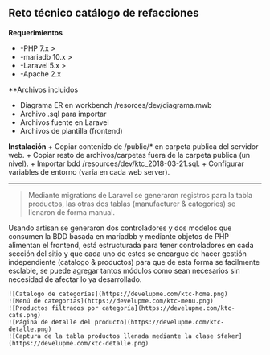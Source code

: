 ## Reto técnico catálogo de refacciones
  **Requerimientos**
  * -PHP 7.x >
  * -mariadb 10.x >
  * -Laravel 5.x >
  * -Apache 2.x


  **Archivos incluidos
   + Diagrama ER en workbench /resorces/dev/diagrama.mwb
   + Archivo .sql para importar
   + Archivos fuente en Laravel
   + Archivos de plantilla (frontend)


  **Instalación**
	+ Copiar contenido de /public/* en carpeta publica del servidor web.
	+ Copiar resto de archivos/carpetas fuera de la carpeta publica (un nivel).
	+ Importar bdd /resources/dev/ktc_2018-03-21.sql.
	+ Configurar variables de entorno (varía en cada web server).


-------

   > Mediante migrations de Laravel se generaron registros para la tabla productos, las otras dos tablas (manufacturer & categories) se llenaron de forma manual.

   Usando artisan se generaron dos controladores y dos modelos que consumen la BDD basada en mariadbb y mediante objetos de PHP alimentan el frontend, está estructurada para tener controladores en cada sección del sitio y que cada uno de estos se encargue de hacer gestión independiente (catalogo & productos) para que de esta forma se facilmente esclable, se puede agregar tantos módulos como sean necesarios sin necesidad de afectar lo ya desarrollado.

	![Catalogo de categorías](https://develupme.com/ktc-home.png)
	![Menú de categorías](https://develupme.com/ktc-menu.png)
	![Productos filtrados por categoría](https://develupme.com/ktc-cats.png)
	![Página de detalle del producto](https://develupme.com/ktc-detalle.png)
	![Captura de la tabla productos llenada mediante la clase $faker](https://develupme.com/ktc-detalle.png)



